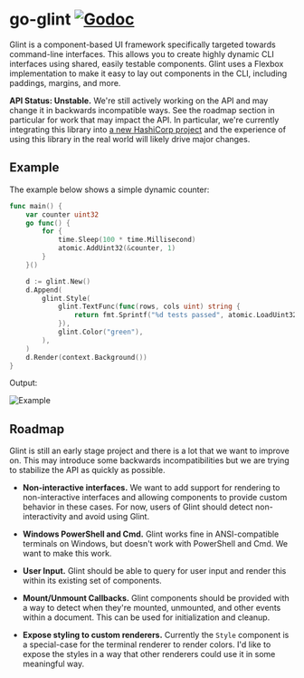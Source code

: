 # go-glint [![Godoc](https://godoc.org/github.com/mitchellh/go-glint?status.svg)](https://godoc.org/github.com/mitchellh/go-glint)

Glint is a component-based UI framework specifically targeted towards
command-line interfaces. This allows you to create highly dynamic CLI interfaces
using shared, easily testable components. Glint uses a Flexbox implementation
to make it easy to lay out components in the CLI, including paddings, margins,
and more.

**API Status: Unstable.** We're still actively working on the API and
may change it in backwards incompatible ways. See the roadmap section in
particular for work that may impact the API. In particular, we're currently
integrating this library into [a new HashiCorp project](https://twitter.com/mitchellh/status/1283093598922133504)
and the experience of using this library in the real world will likely drive major
changes.

## Example

The example below shows a simple dynamic counter:

```go
func main() {
	var counter uint32
	go func() {
		for {
			time.Sleep(100 * time.Millisecond)
			atomic.AddUint32(&counter, 1)
		}
	}()

	d := glint.New()
	d.Append(
		glint.Style(
			glint.TextFunc(func(rows, cols uint) string {
				return fmt.Sprintf("%d tests passed", atomic.LoadUint32(&counter))
			}),
			glint.Color("green"),
		),
	)
	d.Render(context.Background())
}
```

Output:

![Example](https://user-images.githubusercontent.com/1299/92431533-9baf8000-f14c-11ea-94ad-8ff97ed26fec.gif)

## Roadmap

Glint is still an early stage project and there is a lot that we want to
improve on. This may introduce some backwards incompatibilities but we are
trying to stabilize the API as quickly as possible.

* **Non-interactive interfaces.** We want to add support for rendering to
non-interactive interfaces and allowing components to provide custom behavior
in these cases. For now, users of Glint should detect non-interactivity and
avoid using Glint.

* **Windows PowerShell and Cmd.** Glint works fine in ANSI-compatible terminals
on Windows, but doesn't work with PowerShell and Cmd. We want to make this
work.

* **User Input.** Glint should be able to query for user input and render
this within its existing set of components.

* **Mount/Unmount Callbacks.** Glint components should be provided with a way
to detect when they're mounted, unmounted, and other events within a document.
This can be used for initialization and cleanup.

* **Expose styling to custom renderers.** Currently the `Style` component
is a special-case for the terminal renderer to render colors. I'd like to expose
the styles in a way that other renderers could use it in some meaningful way.
